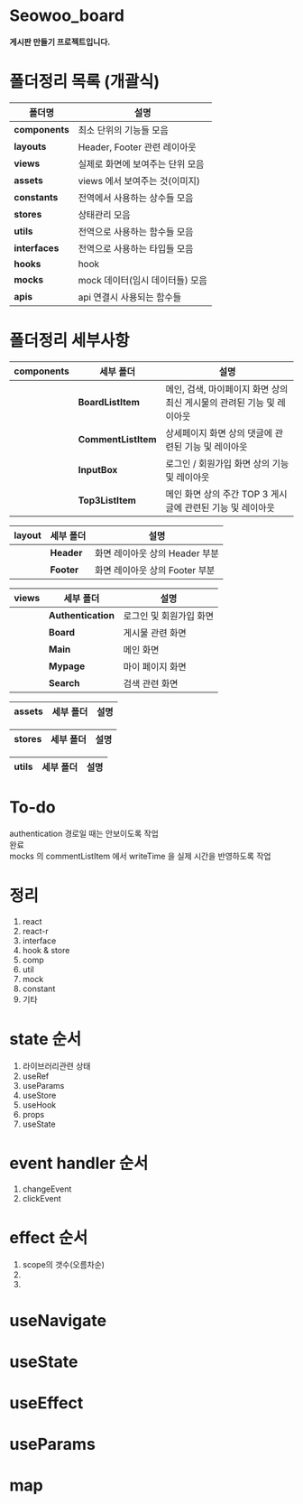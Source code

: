 # Seowoo_board
**게시판 만들기 프로젝트입니다.**

# 폴더정리 목록 (개괄식)
|**폴더명**|**설명**|
|--|--|
|**components**|최소 단위의 기능들 모음|
|**layouts**|Header, Footer 관련 레이아웃|
|**views**|실제로 화면에 보여주는 단위 모음|
|**assets**|views 에서 보여주는 것(이미지)|
|**constants**|전역에서 사용하는 상수들 모음|
|**stores**|상태관리 모음|
|**utils**|전역으로 사용하는 함수들 모음|
|**interfaces**|전역으로 사용하는 타입들 모음|
|**hooks**|hook|
|**mocks**|mock 데이터(임시 데이터들) 모음|
|**apis**|api 연결시 사용되는 함수들|

# 폴더정리 세부사항
|**components**|**세부 폴더**|**설명**|
|--|--|--|
||**BoardListItem**|메인, 검색, 마이페이지 화면 상의 최신 게시물의 관려된 기능 및 레이아웃|
||**CommentListItem**|상세페이지 화면 상의 댓글에 관련된 기능 및 레이아웃|
||**InputBox**|로그인 / 회원가입 화면 상의 기능 및 레이아웃|
||**Top3ListItem**|메인 화면 상의 주간 TOP 3 게시글에 관련된 기능 및 레이아웃|

|**layout**|**세부 폴더**|**설명**|
|--|--|--|
||**Header**|화면 레이아웃 상의 Header 부분
||**Footer**|화면 레이아웃 상의 Footer 부분

|**views**|**세부 폴더**|**설명**|
|--|--|--|
||**Authentication**|로그인 및 회원가입 화면
||**Board**|게시물 관련 화면
||**Main**|메인 화면
||**Mypage**|마이 페이지 화면
||**Search**|검색 관련 화면

|**assets**|**세부 폴더**|**설명**|
|--|--|--|

|**stores**|**세부 폴더**|**설명**|
|--|--|--|

|**utils**|**세부 폴더**|**설명**|
|--|--|--|

# To-do
authentication 경로일 때는 안보이도록 작업<br />
완료<br />
mocks 의 commentListItem 에서 writeTime 을 실제 시간을 반영하도록 작업


# 정리
1. react
2. react-r
3. interface
4. hook & store
5. comp
6. util
7. mock
8. constant
9. 기타

# state 순서
1. 라이브러리관련 상태
2. useRef
3. useParams
4. useStore
5. useHook
6. props
7. useState

# event handler 순서
1. changeEvent
2. clickEvent

# effect 순서
1. scope의 갯수(오름차순)
2.
3.

# useNavigate
# useState
# useEffect
# useParams
# map

